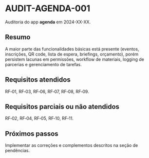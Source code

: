 # AUDIT-AGENDA-001

Auditoria do app **agenda** em 2024-XX-XX.

## Resumo
A maior parte das funcionalidades básicas está presente (eventos, inscrições, QR code, lista de espera, briefings, orçamento), porém persistem lacunas em permissões, workflow de materiais, logging de parcerias e gerenciamento de tarefas.

## Requisitos atendidos
RF‑01, RF‑03, RF‑06, RF‑07, RF‑08, RF‑09.

## Requisitos parciais ou não atendidos
RF‑02, RF‑04, RF‑05, RF‑10, RF‑11.

## Próximos passos
Implementar as correções e complementos descritos na seção de pendências.
